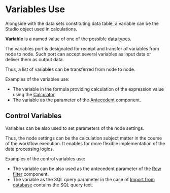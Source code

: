 # Variables Use

Alongside with the data sets constituting data table, a variable can be the Studio object used in calculations.

**Variable** is a named value of one of the possible [data types](../data/datatype.md).

The variables port is designated for receipt and transfer of variables from node to node. Such port can accept several variables as input data or deliver them as output data.

Thus, a list of variables can be transferred from node to node.

Examples of the variables use:

* The variable in the formula providing calculation of the expression value using the [Calculator](../processors/transformation/calc/README.md).
* The variable as the parameter of the [Antecedent](../processors/control/condition.md) component.

## Control Variables

Variables can be also used to set parameters of the node settings.

Thus, the node settings can be the calculation subject matter in the course of the workflow execution. It enables for more flexible implementation of the data processing logics.

Examples of the control variables use:

* The variable can be also used as the antecedent parameter of the [Row filter](../processors/transformation/row-filter/README.md) component.
* The variable as the SQL query parameter in the case of [Import from database](../integration/import/database.md) contains the SQL query text.